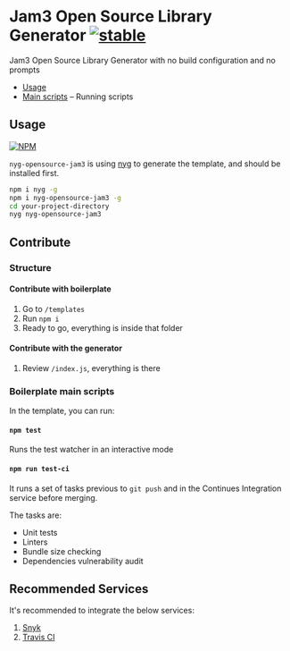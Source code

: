 # Jam3 Open Source Library Generator [![stable](http://hughsk.github.io/stability-badges/dist/stable.svg)](http://github.com/hughsk/stability-badges)

Jam3 Open Source Library Generator with no build configuration and no prompts

* [Usage](#usage)
* [Main scripts](#main-scripts) – Running scripts

## Usage

[![NPM](https://nodei.co/npm/nyg-opensource-jam3.png)](https://www.npmjs.com/package/nyg-opensource-jam3)

`nyg-opensource-jam3` is using [nyg](https://github.com/Jam3/nyg) to generate the template, and should be installed first.

```bash
npm i nyg -g
npm i nyg-opensource-jam3 -g
cd your-project-directory
nyg nyg-opensource-jam3
```

## Contribute

### Structure

#### Contribute with boilerplate

1.  Go to `/templates`
2.  Run `npm i`
3.  Ready to go, everything is inside that folder

#### Contribute with the generator

1.  Review `/index.js`, everything is there

### Boilerplate main scripts

In the template, you can run:

#### `npm test`

Runs the test watcher in an interactive mode

#### `npm run test-ci`

It runs a set of tasks previous to `git push` and in the Continues Integration service before merging.

The tasks are:
- Unit tests
- Linters
- Bundle size checking
- Dependencies vulnerability audit

## Recommended Services

It's recommended to integrate the below services:
1. [Snyk](https://snyk.io/)
2. [Travis CI](https://travis-ci.org/)
